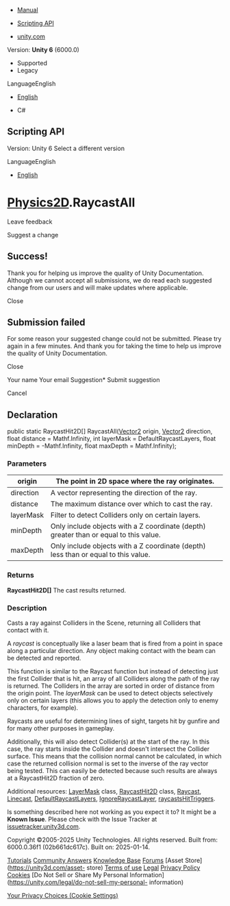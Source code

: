 [ ]()

  * [Manual](../Manual/index.html)
  * [Scripting API](../ScriptReference/index.html)

  * [unity.com](https://unity.com/)

Version: **Unity 6** (6000.0)

  * Supported
  * Legacy

LanguageEnglish

  * [English]()

  * C#

[ ](https://docs.unity3d.com)

## Scripting API

Version: Unity 6 Select a different version

LanguageEnglish

  * [English]()

#  [Physics2D](Physics2D.html).RaycastAll

Leave feedback

Suggest a change

## Success!

Thank you for helping us improve the quality of Unity Documentation. Although
we cannot accept all submissions, we do read each suggested change from our
users and will make updates where applicable.

Close

## Submission failed

For some reason your suggested change could not be submitted. Please <a>try
again</a> in a few minutes. And thank you for taking the time to help us
improve the quality of Unity Documentation.

Close

Your name Your email Suggestion* Submit suggestion

Cancel

[ ]()

## Declaration

public static RaycastHit2D[] RaycastAll([Vector2](Vector2.html) origin,
[Vector2](Vector2.html) direction, float distance = Mathf.Infinity, int
layerMask = DefaultRaycastLayers, float minDepth = -Mathf.Infinity, float
maxDepth = Mathf.Infinity);

### Parameters

origin | The point in 2D space where the ray originates.  
---|---  
direction | A vector representing the direction of the ray.  
distance | The maximum distance over which to cast the ray.  
layerMask | Filter to detect Colliders only on certain layers.  
minDepth | Only include objects with a Z coordinate (depth) greater than or equal to this value.  
maxDepth | Only include objects with a Z coordinate (depth) less than or equal to this value.  
  
### Returns

**RaycastHit2D[]** The cast results returned.

### Description

Casts a ray against Colliders in the Scene, returning all Colliders that
contact with it.

A _raycast_ is conceptually like a laser beam that is fired from a point in
space along a particular direction. Any object making contact with the beam
can be detected and reported.  
  
This function is similar to the Raycast function but instead of detecting just
the first Collider that is hit, an array of all Colliders along the path of
the ray is returned. The Colliders in the array are sorted in order of
distance from the origin point. The _layerMask_ can be used to detect objects
selectively only on certain layers (this allows you to apply the detection
only to enemy characters, for example).  
  
Raycasts are useful for determining lines of sight, targets hit by gunfire and
for many other purposes in gameplay.  
  
Additionally, this will also detect Collider(s) at the start of the ray. In
this case, the ray starts inside the Collider and doesn't intersect the
Collider surface. This means that the collision normal cannot be calculated,
in which case the returned collision normal is set to the inverse of the ray
vector being tested. This can easily be detected because such results are
always at a RaycastHit2D fraction of zero.  
  
Additional resources: [LayerMask](LayerMask.html) class,
[RaycastHit2D](RaycastHit2D.html) class, [Raycast](Physics2D.Raycast.html),
[Linecast](Physics2D.Linecast.html),
[DefaultRaycastLayers](Physics2D.DefaultRaycastLayers.html),
[IgnoreRaycastLayer](Physics2D.IgnoreRaycastLayer.html),
[raycastsHitTriggers](Physics2D-raycastsHitTriggers.html).

Is something described here not working as you expect it to? It might be a
**Known Issue**. Please check with the Issue Tracker at
[issuetracker.unity3d.com](https://issuetracker.unity3d.com).

Copyright ©2005-2025 Unity Technologies. All rights reserved. Built from:
6000.0.36f1 (02b661dc617c). Built on: 2025-01-14.

[Tutorials](https://unity3d.com/learn) [Community
Answers](https://answers.unity3d.com) [Knowledge
Base](https://support.unity3d.com/hc/en-us)
[Forums](https://forum.unity3d.com) [Asset Store](https://unity3d.com/asset-
store) [Terms of use](https://docs.unity3d.com/Manual/TermsOfUse.html)
[Legal](https://unity.com/legal) [Privacy
Policy](https://unity.com/legal/privacy-policy)
[Cookies](https://unity.com/legal/cookie-policy) [Do Not Sell or Share My
Personal Information](https://unity.com/legal/do-not-sell-my-personal-
information)

[Your Privacy Choices (Cookie Settings)](javascript:void\(0\);)

